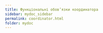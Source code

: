 ```yaml
---
title: Функціональні обов’язки координатора 
sidebar: mydoc_sidebar
permalink: coordinator.html
folder: mydoc
---
```


